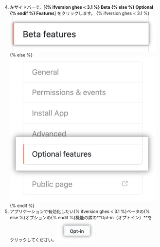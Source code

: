 4. 左サイドバーで、[**{% ifversion ghes < 3.1 %} Beta {% else %} Optional {% endif %} Features**] をクリックします。
  {% ifversion ghes < 3.1 %} ![Beta features tab](/assets/images/github-apps/beta-features-option.png) {% else %} ![Optional features tab](/assets/images/github-apps/optional-features-option.png) {% endif %}
5. アプリケーションで有効化したい{% ifversion ghes < 3.1 %}ベータの{% else %}オプションの{% endif %}機能の隣の**Opt-in（オプトイン）**をクリックしてください。 ![オプション機能を有効にするオプトインボタン](/assets/images/github-apps/enable-optional-features.png)
